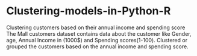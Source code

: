 # Clustering-models-in-Python-R
Clustering customers based on their annual income and spending score
The Mall customers dataset contains data about the customer like Gender, age, Annual Income in (1000$) and Spending scores(1-100).
Clustered or grouped the customers based on the annual income and spending score.
